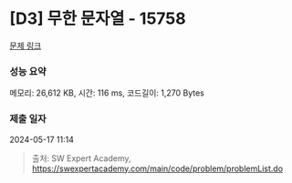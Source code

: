 # [D3] 무한 문자열 - 15758 

[문제 링크](https://swexpertacademy.com/main/code/problem/problemDetail.do?contestProbId=AYP5JmsqcngDFATW) 

### 성능 요약

메모리: 26,612 KB, 시간: 116 ms, 코드길이: 1,270 Bytes

### 제출 일자

2024-05-17 11:14



> 출처: SW Expert Academy, https://swexpertacademy.com/main/code/problem/problemList.do